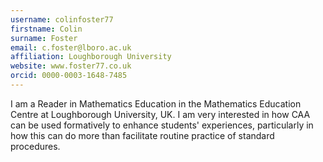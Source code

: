 ```yaml
---
username: colinfoster77
firstname: Colin
surname: Foster
email: c.foster@lboro.ac.uk
affiliation: Loughborough University
website: www.foster77.co.uk
orcid: 0000-0003-1648-7485
---
```

I am a Reader in Mathematics Education in the Mathematics Education Centre at Loughborough University, UK. I am very interested in how CAA can be used formatively to enhance students' experiences, particularly in how this can do more than facilitate routine practice of standard procedures. 
